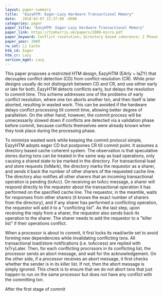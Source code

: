 ```yaml
---
layout: paper-summary
title:  "EazyHTM: Eager-Lazy Hardware Transactional Memory"
date:   2018-03-07 22:37:00 -0500
categories: paper
paper_title: "EazyHTM: Eager-Lazy Hardware Transactional Memory"
paper_link: https://timharris.uk/papers/2009-micro.pdf
paper_keyword: Conflict resolution; Directory based coherence; 2 Phase Commit
paper_year: 2009
rw_set: L1 Cache
htm_cd: Eager
htm_cr: Lazy
version_mgmt: Lazy
---
```


This paper proposes a restricted HTM design, EazyHTM (EArly + laZY) that decouples conflict detection (CD) from conflict resolution (CR). 
While prior designs usually do not distinguish between CD and CR, and use either early or late for both, EazyHTM detects conflicts early, 
but delays the resolution to commit time. This scheme addresses one of the problems of early conflict resolution, where
one txn aborts another txn, and then itself is later aborted, resulting in wasted work. This can be avoided if the hardware 
delays conflict processing till commit time, allowing better degree of parallelism. On the other hand, however, the commit process 
will be unnecessarily slowed down if conflicts are detected via a validation phase before commit, because conflicts themselves were 
already known when they took place during the processing phase. 

To minimize wasted work while keeping the commit protocol simple, EazyHTM adopts eager CD but postpones CR till commit point. It assumes
a directory based cache coherent system. The observation is that speculative stores during txns can be treated in the same way as load 
operations, only causing a shared state to be marked in the directory. For transactional load and store requests (txMark), the 
directory marks the requestor as a sharer, and sends it back the number of other sharers of the requested cache line. 
The directory also notifies all other sharers that an incoming transactional operation is pending (txAcc). On receiving an txAcc message,
a sharer will respond directly to the requestor about the transactional operation it has performed on the specified cache line. The 
requestor, in the meantile, waits for responses from other sharers (it knows the exact number of sharers from the directory), 
and if any sharer has performed a conflicting operation, the requestor will add it to a "conflicting list". 
As the last step, upon receiving the reply from a sharer, the requestor also sends back its operation to
the sharer. The sharer needs to add the requestor to a "killer list" if their operations conflict.

When a processor is about to commit, it first locks its read/write set to avoid forming new dependencies while invalidating
conflicting txns. All transactional load/store notifications (i.e. txAccess) are replied with txTryLater. Then, for each
conflicting procrssors in its conflicting list, the processor sends an abort message, and wait for the acknowledgement. On
the other side, if a processor receives an abort message, it first checks whether the sender is in its killer list. If not,
then the abort message is simply ignored. This check is to ensure that we do not abort txns that just happen to run on the
same processor but does not have any conflict with the committing txn.

After the first stage of commit